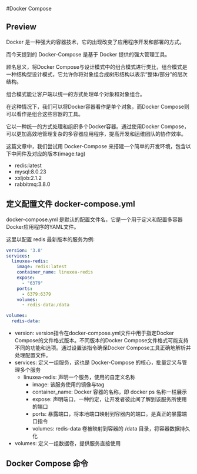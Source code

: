 #Docker Compose

## Preview

Docker 是一种强大的容器技术，它的出现改变了应用程序开发和部署的方式。

而今天提到的 Docker-Compose 是基于 Docker 提供的强大管理工具。

顾名思义，将Docker Compose与设计模式中的组合模式进行类比，组合模式是一种结构型设计模式，它允许你将对象组合成树形结构以表示“整体/部分”的层次结构。

组合模式能让客户端以统一的方式处理单个对象和对象组合。

在这种情况下，我们可以将Docker容器看作是单个对象，而Docker Compose则可以看作是组合这些容器的工具。

它以一种统一的方式处理和组织多个Docker容器。通过使用Docker Compose，可以更加高效地管理复杂的多容器应用程序，提高开发和运维团队的协作效率。


这篇文章中，我们尝试用 Docker-Compose 来搭建一个简单的开发环境，包含以下中间件及对应的版本(image:tag)
- redis:latest
- mysql:8.0.23
- xxljob:2.1.2
- rabbitmq:3.8.0

## 定义配置文件 docker-compose.yml

docker-compose.yml 是默认的配置文件名，它是一个用于定义和配置多容器Docker应用程序的YAML文件。

这里以配置 redis 最新版本的服务为例:
```yml
version: '3.8'
services:
  linuxea-redis:
    image: redis:latest
    container_name: linuxea-redis
    expose:
      - "6379"
    ports:
      - 6379:6379
    volumes:
      - redis-data:/data

volumes:
  redis-data:
```

- version: version指令在docker-compose.yml文件中用于指定Docker Compose的文件格式版本。不同版本的Docker Compose文件格式可能支持不同的功能和选项。通过设置该指令确保Docker Compose工具正确地解析并处理配置文件。
- services: 定义一组服务，这也是 Docker-Compose 的核心，批量定义与管理多个服务
  - linuxea-redis: 声明一个服务，使用的自定义名称
    - image: 该服务使用的镜像与tag
    - container_name: Docker 容器的名称，即 docker ps 名称一栏展示
    - expose: 声明端口，一种约定，让开发者彼此间了解到该服务所使用的端口
    - ports: 暴露端口，将本地端口映射到容器内的端口。是真正的暴露端口指令
    - volumes: redis-data 卷被映射到容器的 /data 目录，将容器数据持久化
- volumes: 定义一组数据卷，提供服务直接使用



## Docker Compose 命令


